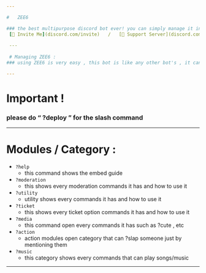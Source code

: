 ```yaml
---

#   ZEE6

### the best multipurpose discord bot ever! you can simply manage it inside your SERVER !
 [🔀 Invite Me](discord.com/invite)   /   [🦈 Support Server](discord.com/invite)   /   [▶️ Youtube](youtube.com/)
 
 ---
 
 # Managing ZEE6 :
### using ZEE6 is very easy , this bot is like any other bot's , it can do the same thing as anybody's bot its just ZEE6 is more cute than the rest!

---
```


# Important !
### please do “ ?deploy ” for the slash command
---

# Modules / Category :
- ``?help``
  - this command shows the embed guide 
- ``?moderation``
  - this shows every moderation commands it has and how to use it
- ``?utility``
  - utility shows every commands it has and how to use it
- ``?ticket``
  - this shows every ticket option commands it has and how to use it
- ``?media``
  - this command open every commands it has such as ?cute , etc
- ``?action``
  - action modules open category that can ?slap someone just by mentioning them
- ``?music``
  - this category shows every commands that can play songs/music
---
